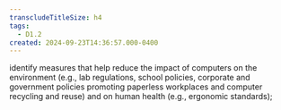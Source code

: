```yaml
---
transcludeTitleSize: h4
tags:
  - D1.2
created: 2024-09-23T14:36:57.000-0400
---
```

identify measures that help reduce the impact of computers on the environment (e.g., lab regulations, school policies, corporate and government policies promoting paperless workplaces and computer recycling and reuse) and on human health (e.g., ergonomic standards);